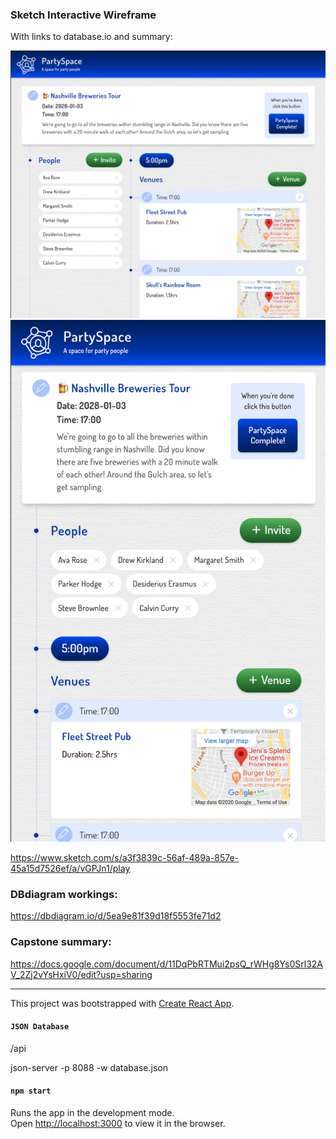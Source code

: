 ### Sketch Interactive Wireframe
With links to database.io and summary:

![partySpace large](partySPace_lg.png)
![partySpace small](partySPace_sm.png)

https://www.sketch.com/s/a3f3839c-56af-489a-857e-45a15d7526ef/a/vGPJn1/play

### DBdiagram workings:
https://dbdiagram.io/d/5ea9e81f39d18f5553fe71d2

### Capstone summary:

https://docs.google.com/document/d/11DqPbRTMui2psQ_rWHg8Ys0Srl32AV_2Zj2vYsHxiV0/edit?usp=sharing

---

This project was bootstrapped with [Create React App](https://github.com/facebook/create-react-app).

#### `JSON Database`

/api

json-server -p 8088 -w database.json

#### `npm start`

Runs the app in the development mode.<br />
Open [http://localhost:3000](http://localhost:3000) to view it in the browser.

